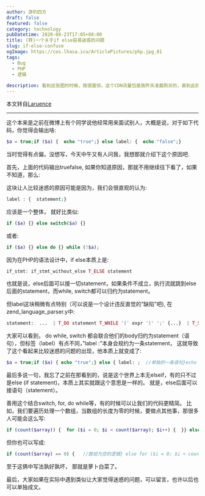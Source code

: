 ```yaml
---
author: 游钓四方
draft: false
featured: false
category: technology
pubDatetime: 2020-08-23T17:05+08:00
title: (转)一个关于if else容易迷惑的问题
slug: if-else-confuse
ogImage: https://cos.lhasa.icu/ArticlePictures/php.jpg_81
tags:
  - Bug
  - PHP
  - 逻辑
  
description: 看到这张图的时候，我很震惊。这个CDN流量包是我昨天凌晨刚买的，直到此刻才发现我的CDN流量被恶意盗刷了
---
```


本文转自[Laruence](https://www.laruence.com/2020/07/09/6015.html)

---

这个本来是之前在微博上有个同学说他经常用来面试别人，大概是说，对于如下代码，你觉得会输出啥:

```php
$a = true;if ($a) {  echo "true";} else label: {  echo "false";}
```

当时觉得有点偏，没想写，今天中午又有人问我，我想那就介绍下这个原因吧.

首先，上面的代码输出truefalse, 如果你知道原因，那就不用继续往下看了，如果不知道，那么:

这块让人比较迷惑的原因可能是因为，我们会很直观的认为:

```php
label : {  statement;}
```

应该是一个整体， 就好比类似:

```php
if ($a) {} else switch($a) {}
```

或者:

```php
if ($a) {} else do {} while (!$a);
```

因为在PHP的语法设计中，if else本质上是:

```php
if_stmt: if_stmt_without_else T_ELSE statement
```

也就是说，else后面可以接一切statement，如果条件不成立，执行流就跳到else后面的statement，而while, switch都可以归约为statement。

但label这块稍微有点特别（可以说是一个设计违反直觉的”缺陷”吧), 在zend_language_parser.y中:

```php
statement:  ...  | T_DO statement T_WHILE '(' expr ')' ';' {...}  | T_SWITCH '(' expr ')' switch_case_list {...}  | T_STRING ‘:’ { $$ = zend_ast_create(ZEND_AST_LABEL, $1); }
```

大家可以看到， do while, switch 都会联合他们的body归约为statement（语句），但标签（label）有点不同，”label :”本身会规约为一条statement， 这就导致了这个看起来比较迷惑的问题的出现，他本质上就变成了:

```php
$a = true;if ($a) { echo "true";} else { label: ;  //单独的一条语句}echo "false";
```

最后多说一句，我忘了之前在那看到的，说是这个世界上本无elseif，有的只不过是else (if statement)，本质上其实就跟这个意思是一样的。 就是，else后面可以接语句（statement）。

善用这个结合switch, for, do while等，有的时候可以让我们的代码更精简。
比如，我们要遍历处理一个数组，当数组的长度为零的时候，要做点其他事，那很多人可能会这么写:

```php
if (count($array)) {  for ($i = 0; $i < count($array); $i++) {  }} else {  //数组为空的逻辑}
```

但你也可以写成:

```php
if (count($array) == 0) {   //数组为空的逻辑} else for ($i = 0; $i < count($array); $i++) {}
```

至于这俩中写法孰好孰坏， 那就是萝卜白菜了。

最后，大家如果在实际中遇到类似让大家觉得迷惑的问题，可以留言，也许以后也可以单独成文。